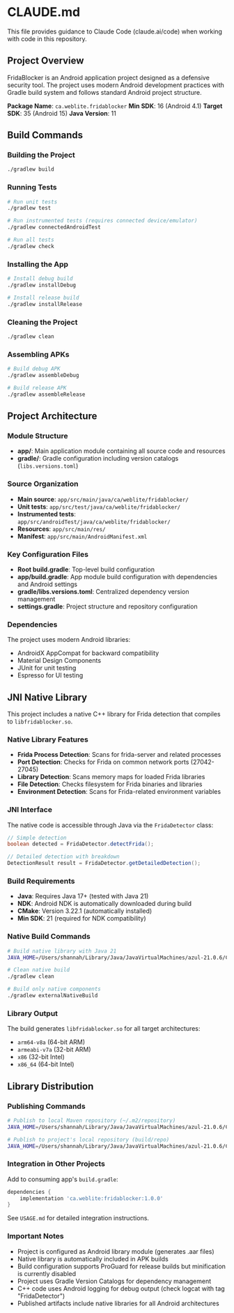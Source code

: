 # CLAUDE.md

This file provides guidance to Claude Code (claude.ai/code) when working with code in this repository.

## Project Overview

FridaBlocker is an Android application project designed as a defensive security tool. The project uses modern Android development practices with Gradle build system and follows standard Android project structure.

**Package Name**: `ca.weblite.fridablocker`
**Min SDK**: 16 (Android 4.1)
**Target SDK**: 35 (Android 15)
**Java Version**: 11

## Build Commands

### Building the Project
```bash
./gradlew build
```

### Running Tests
```bash
# Run unit tests
./gradlew test

# Run instrumented tests (requires connected device/emulator)
./gradlew connectedAndroidTest

# Run all tests
./gradlew check
```

### Installing the App
```bash
# Install debug build
./gradlew installDebug

# Install release build
./gradlew installRelease
```

### Cleaning the Project
```bash
./gradlew clean
```

### Assembling APKs
```bash
# Build debug APK
./gradlew assembleDebug

# Build release APK
./gradlew assembleRelease
```

## Project Architecture

### Module Structure
- **app/**: Main application module containing all source code and resources
- **gradle/**: Gradle configuration including version catalogs (`libs.versions.toml`)

### Source Organization
- **Main source**: `app/src/main/java/ca/weblite/fridablocker/`
- **Unit tests**: `app/src/test/java/ca/weblite/fridablocker/`
- **Instrumented tests**: `app/src/androidTest/java/ca/weblite/fridablocker/`
- **Resources**: `app/src/main/res/`
- **Manifest**: `app/src/main/AndroidManifest.xml`

### Key Configuration Files
- **Root build.gradle**: Top-level build configuration
- **app/build.gradle**: App module build configuration with dependencies and Android settings
- **gradle/libs.versions.toml**: Centralized dependency version management
- **settings.gradle**: Project structure and repository configuration

### Dependencies
The project uses modern Android libraries:
- AndroidX AppCompat for backward compatibility
- Material Design Components
- JUnit for unit testing
- Espresso for UI testing

## JNI Native Library

This project includes a native C++ library for Frida detection that compiles to `libfridablocker.so`.

### Native Library Features
- **Frida Process Detection**: Scans for frida-server and related processes
- **Port Detection**: Checks for Frida on common network ports (27042-27045)
- **Library Detection**: Scans memory maps for loaded Frida libraries
- **File Detection**: Checks filesystem for Frida binaries and libraries
- **Environment Detection**: Scans for Frida-related environment variables

### JNI Interface
The native code is accessible through Java via the `FridaDetector` class:
```java
// Simple detection
boolean detected = FridaDetector.detectFrida();

// Detailed detection with breakdown
DetectionResult result = FridaDetector.getDetailedDetection();
```

### Build Requirements
- **Java**: Requires Java 17+ (tested with Java 21)
- **NDK**: Android NDK is automatically downloaded during build
- **CMake**: Version 3.22.1 (automatically installed)
- **Min SDK**: 21 (required for NDK compatibility)

### Native Build Commands
```bash
# Build native library with Java 21
JAVA_HOME=/Users/shannah/Library/Java/JavaVirtualMachines/azul-21.0.6/Contents/Home ./gradlew build

# Clean native build
./gradlew clean

# Build only native components
./gradlew externalNativeBuild
```

### Library Output
The build generates `libfridablocker.so` for all target architectures:
- `arm64-v8a` (64-bit ARM)
- `armeabi-v7a` (32-bit ARM) 
- `x86` (32-bit Intel)
- `x86_64` (64-bit Intel)

## Library Distribution

### Publishing Commands
```bash
# Publish to local Maven repository (~/.m2/repository)
JAVA_HOME=/Users/shannah/Library/Java/JavaVirtualMachines/azul-21.0.6/Contents/Home ./gradlew publishToMavenLocal

# Publish to project's local repository (build/repo)
JAVA_HOME=/Users/shannah/Library/Java/JavaVirtualMachines/azul-21.0.6/Contents/Home ./gradlew publishReleasePublicationToLocalRepository
```

### Integration in Other Projects
Add to consuming app's `build.gradle`:
```gradle
dependencies {
    implementation 'ca.weblite:fridablocker:1.0.0'
}
```

See `USAGE.md` for detailed integration instructions.

### Important Notes
- Project is configured as Android library module (generates .aar files)
- Native library is automatically included in APK builds
- Build configuration supports ProGuard for release builds but minification is currently disabled
- Project uses Gradle Version Catalogs for dependency management
- C++ code uses Android logging for debug output (check logcat with tag "FridaDetector")
- Published artifacts include native libraries for all Android architectures